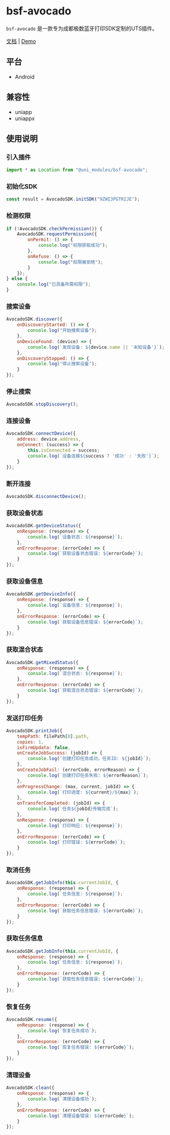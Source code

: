 # bsf-avocado

`bsf-avocado` 是一款专为成都极数蓝牙打印SDK定制的UTS插件。

[文档](https://github.com/byteee-fund/bsf-avocado-doc) | [Demo](https://github.com/byteee-fund/bsf-avocado-demo)


## 平台

- Android

## 兼容性
- uniapp
- uniappx


## 使用说明

### 引入插件

```js
import * as Location from "@uni_modules/bsf-avocado";
```

### 初始化SDK

```js
const result = AvocadoSDK.initSDK("9ZWI3PGTRIJE");
```

### 检测权限

```js
if (!AvocadoSDK.checkPermission()) {
    AvocadoSDK.requestPermission({
        onPermit: () => {
            console.log("权限获取成功");
        },
        onRefuse: () => {
            console.log("权限被拒绝");
        }
    });
} else {
    console.log("已具备所需权限");
}
```

### 搜索设备

```js
AvocadoSDK.discover({
    onDiscoveryStarted: () => {
        console.log("开始搜索设备");
    },
    onDeviceFound: (device) => {
        console.log(`发现设备: ${device.name || '未知设备'}`);
    },
    onDiscoveryStopped: () => {
        console.log("停止搜索设备");
    }
});
```

### 停止搜索

```js
AvocadoSDK.stopDiscovery();
```

### 连接设备

```js
AvocadoSDK.connectDevice({
    address: device.address,
    onConnect: (success) => {
        this.isConnected = success;
        console.log(`设备连接${success ? '成功' : '失败'}`);
    }
});
```

### 断开连接

```js
AvocadoSDK.disconnectDevice();
```

### 获取设备状态

```js
AvocadoSDK.getDeviceStatus({
    onResponse: (response) => {
        console.log(`设备状态: ${response}`);
    },
    onErrorResponse: (errorCode) => {
        console.log(`获取设备状态错误: ${errorCode}`);
    }
});
```

### 获取设备信息

```js
AvocadoSDK.getDeviceInfo({
    onResponse: (response) => {
        console.log(`设备信息: ${response}`);
    },
    onErrorResponse: (errorCode) => {
        console.log(`获取设备信息错误: ${errorCode}`);
    }
});
```

### 获取混合状态

```js
AvocadoSDK.getMixedStatus({
    onResponse: (response) => {
        console.log(`混合状态: ${response}`);
    },
    onErrorResponse: (errorCode) => {
        console.log(`获取混合状态错误: ${errorCode}`);
    }
});
```

### 发送打印任务

```js
AvocadoSDK.printJob({
    tempPath: filePath[0].path,
    copies: 1,
    isFirmUpdata: false,
    onCreateJobSuccess: (jobId) => { 
        console.log(`创建打印任务成功，任务ID: ${jobId}`);
    },
    onCreateJobFail: (errorCode, errorReason) => {
        console.log(`创建打印任务失败: ${errorReason}`);
    },
    onProgressChange: (max, current, jobId) => {
        console.log(`打印进度: ${current}/${max}`);
    },
    onTransferCompleted: (jobId) => {
        console.log(`任务${jobId}传输完成`);
    },
    onResponse: (response) => {
        console.log(`打印响应: ${response}`);
    },
    onErrorResponse: (errorCode) => {
        console.log(`打印错误: ${errorCode}`);
    }
});
```


### 取消任务

```js
AvocadoSDK.getJobInfo(this.currentJobId, {
    onResponse: (response) => {
        console.log(`任务信息: ${response}`);
    },
    onErrorResponse: (errorCode) => {
        console.log(`获取任务信息错误: ${errorCode}`);
    }
});
```

### 获取任务信息

```js
AvocadoSDK.getJobInfo(this.currentJobId, {
    onResponse: (response) => {
        console.log(`任务信息: ${response}`);
    },
    onErrorResponse: (errorCode) => {
        console.log(`获取任务信息错误: ${errorCode}`);
    }
});
``` 

### 恢复任务

```js
AvocadoSDK.resume({
    onResponse: (response) => {
        console.log(`恢复任务成功`);
    },
    onErrorResponse: (errorCode) => {
        console.log(`恢复任务错误: ${errorCode}`);
    }
});
```

### 清理设备

```js
AvocadoSDK.clean({
    onResponse: (response) => {
        console.log(`清理设备成功`);
    },
    onErrorResponse: (errorCode) => {
        console.log(`清理设备错误: ${errorCode}`);
    }
});
```



